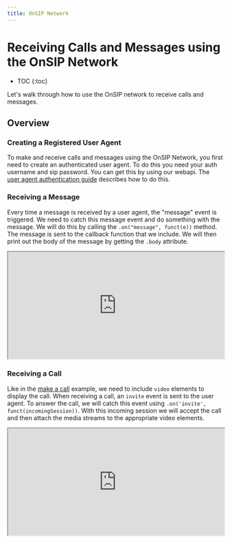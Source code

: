 ```yaml
---
title: OnSIP Network
---
```


# Receiving Calls and Messages using the OnSIP Network

* TOC
{:toc}

Let's walk through how to use the OnSIP network to receive calls and messages.

## Overview

### Creating a Registered User Agent

To make and receive calls and messages using the OnSIP Network, you first need to create an authenticated user agent.  To do this you need your auth username and sip password.  You can get this by using our webapi.  The [user agent authentication guide](/guides/useragentauthentication/) describes how to do this.


### Receiving a Message

Every time a message is received by a user agent, the "message" event is triggered.  We need to catch this message event and do something with the message.  We will do this by calling the `.on("message", funct(e))` method.  The message is sent to the callback function that we include.  We will then print out the body of the message by getting the `.body` attribute.

<iframe
  style="width: 100%; height: 250px"
  src="http://jsfiddle.net/h6PwR/3/embedded/html,js,result/">
</iframe>

### Receiving a Call

Like in the [make a call](/guides/sipjsguide/) example, we need to include `video` elements to display the call.  When receiving a call, an `invite` event is sent to the user agent.  To answer the call, we will catch this event using `.on('invite', funct(incomingSession))`.  With this incoming session we will accept the call and then attach the media streams to the appropriate video elements.

<iframe
  style="width: 100%; height: 250px"
  src="http://jsfiddle.net/a5RYy/5/embedded/html,js,result/">
</iframe>

